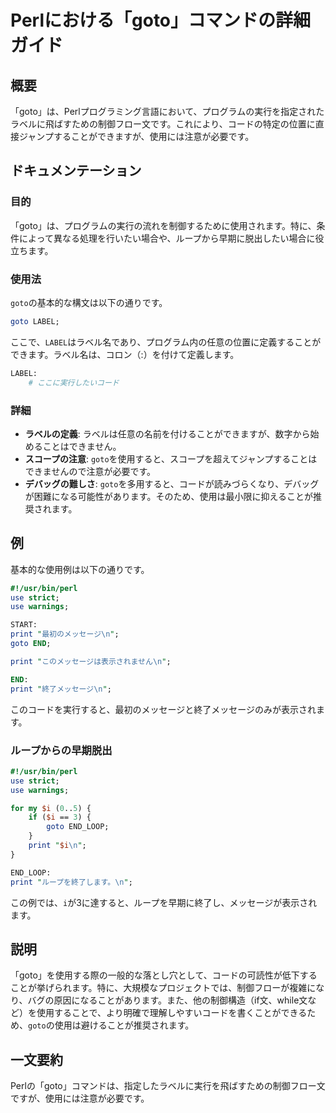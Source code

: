 <!--
Meta Description: # Perlにおける「goto」コマンドの詳細ガイド ## 概要 「goto」は、Perlプログラミング言語において、プログラムの実行を指定されたラベルに飛ばすための制御フロー文です。これにより、コードの特定の位置に直接ジャンプすることができますが、使用には注意が必要です。 ## ドキュメンテーショ...
Meta Keywords: goto, perl, print, use, label
-->

# Perlにおける「goto」コマンドの詳細ガイド

## 概要
「goto」は、Perlプログラミング言語において、プログラムの実行を指定されたラベルに飛ばすための制御フロー文です。これにより、コードの特定の位置に直接ジャンプすることができますが、使用には注意が必要です。

## ドキュメンテーション
### 目的
「goto」は、プログラムの実行の流れを制御するために使用されます。特に、条件によって異なる処理を行いたい場合や、ループから早期に脱出したい場合に役立ちます。

### 使用法
`goto`の基本的な構文は以下の通りです。

```perl
goto LABEL;
```

ここで、`LABEL`はラベル名であり、プログラム内の任意の位置に定義することができます。ラベル名は、コロン（:）を付けて定義します。

```perl
LABEL:
    # ここに実行したいコード
```

### 詳細
- **ラベルの定義**: ラベルは任意の名前を付けることができますが、数字から始めることはできません。
- **スコープの注意**: `goto`を使用すると、スコープを超えてジャンプすることはできませんので注意が必要です。
- **デバッグの難しさ**: `goto`を多用すると、コードが読みづらくなり、デバッグが困難になる可能性があります。そのため、使用は最小限に抑えることが推奨されます。

## 例
基本的な使用例は以下の通りです。

```perl
#!/usr/bin/perl
use strict;
use warnings;

START:
print "最初のメッセージ\n";
goto END;

print "このメッセージは表示されません\n";

END:
print "終了メッセージ\n";
```

このコードを実行すると、最初のメッセージと終了メッセージのみが表示されます。

### ループからの早期脱出
```perl
#!/usr/bin/perl
use strict;
use warnings;

for my $i (0..5) {
    if ($i == 3) {
        goto END_LOOP;
    }
    print "$i\n";
}

END_LOOP:
print "ループを終了します。\n";
```

この例では、`i`が3に達すると、ループを早期に終了し、メッセージが表示されます。

## 説明
「goto」を使用する際の一般的な落とし穴として、コードの可読性が低下することが挙げられます。特に、大規模なプロジェクトでは、制御フローが複雑になり、バグの原因になることがあります。また、他の制御構造（if文、while文など）を使用することで、より明確で理解しやすいコードを書くことができるため、`goto`の使用は避けることが推奨されます。

## 一文要約
Perlの「goto」コマンドは、指定したラベルに実行を飛ばすための制御フロー文ですが、使用には注意が必要です。